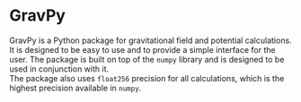 # GravPy
GravPy is a Python package for gravitational field and potential calculations. It is designed to be easy to use and to provide a simple interface for the user. The package is built on top of the `numpy` library and is designed to be used in conjunction with it.  
The package also uses `float256` precision for all calculations, which is the highest precision available in `numpy`.